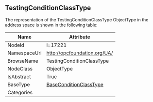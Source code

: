 <!-- objecttype -->
## TestingConditionClassType
  
<!-- end of text -->
The representation of the TestingConditionClassType ObjectType in the address space is shown in the following table:  

|Name|Attribute|
|---|---|
|NodeId|i=17221|
|NamespaceUri|http://opcfoundation.org/UA/|
|BrowseName|TestingConditionClassType|
|NodeClass|ObjectType|
|IsAbstract|True|
|BaseType|[BaseConditionClassType](../../ObjectTypes/BaseConditionClassType/readme.md)|
|Categories||


